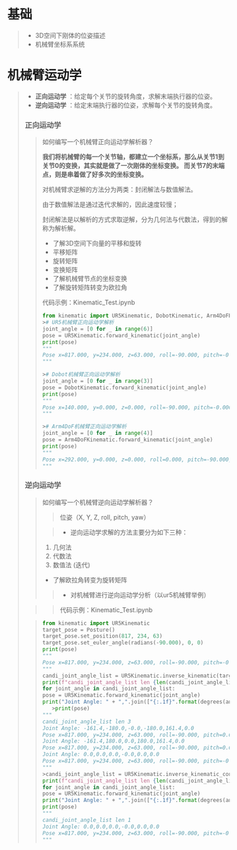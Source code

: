 # 基础

>* 3D空间下刚体的位姿描述
>* 机械臂坐标系系统

# 机械臂运动学

>- **正向运动学** ：给定每个关节的旋转角度，求解末端执行器的位姿。
>- **逆向运动学** ：给定末端执行器的位姿，求解每个关节的旋转角度。
>
>### 正向运动学
>
>>如何编写一个机械臂正向运动学解析器？
>>
>>**我们将机械臂的每一个关节轴，都建立一个坐标系，那么从关节1到关节0的变换，其实就是做了一次刚体的坐标变换。 而关节7的末端点，则是串着做了好多次的坐标变换。**
>>
>>对机械臂求逆解的方法分为两类：封闭解法与数值解法。
>>
>>由于数值解法是通过迭代求解的，因此速度较慢；
>>
>>封闭解法是以解析的方式求取逆解，分为几何法与代数法，得到的解称为解析解。
>>
>>* 了解3D空间下向量的平移和旋转
>> * 平移矩阵
>> * 旋转矩阵
>> * 变换矩阵
>>* 了解机械臂节点的坐标变换
>>* 了解旋转矩阵转变为欧拉角
>>
>>代码示例：Kinematic_Test.ipynb
>>
>>```python
>>from kinematic import UR5Kinematic, DobotKinematic, Arm4DoFKinematic
>>># UR5机械臂正向运动学解析
>>joint_angle = [0 for _ in range(6)]
>>pose = UR5Kinematic.forward_kinematic(joint_angle)
>>print(pose)
>>"""
>>Pose x=817.000, y=234.000, z=63.000, roll=-90.000, pitch=-0.000, yaw=0.000
>>"""
>>
>>># Dobot机械臂正向运动学解析
>>joint_angle = [0 for _ in range(3)]
>>pose = DobotKinematic.forward_kinematic(joint_angle)
>>print(pose)
>>"""
>>Pose x=140.000, y=0.000, z=0.000, roll=-90.000, pitch=-0.000, yaw=0.000
>>"""
>>
>>># Arm4DoF机械臂正向运动学解析
>>joint_angle = [0 for _ in range(4)]
>>pose = Arm4DoFKinematic.forward_kinematic(joint_angle)
>>print(pose)
>>"""
>>Pose x=292.000, y=0.000, z=0.000, roll=0.000, pitch=-90.000, yaw=-0.000
>>"""
>>```
>
>### 逆向运动学
>
>>如何编写一个机械臂逆向运动学解析器？
>>
>>>位姿（X, Y, Z, roll, pitch, yaw）
>>
>>>* 逆向运动学求解的方法主要分为如下三种：
>>
>>  1. 几何法
>>  2. 代数法
>>  3. 数值法 (迭代)
>>
>>* 了解欧拉角转变为旋转矩阵
>>>* 对机械臂进行逆向运动学分析（以ur5机械臂举例）
>
>>>代码示例：Kinematic_Test.ipynb
>
>>```python
>>from kinematic import UR5Kinematic
>>target_pose = Posture()
>>target_pose.set_position(817, 234, 63)
>>target_pose.set_euler_angle(radians(-90.000), 0, 0)
>>print(pose)
>>"""
>>Pose x=817.000, y=234.000, z=63.000, roll=-90.000, pitch=-0.000, yaw=0.000]
>>"""
>>candi_joint_angle_list = UR5Kinematic.inverse_kinematic(target_pose)
>>print(f"candi_joint_angle_list len {len(candi_joint_angle_list)}")
>>for joint_angle in candi_joint_angle_list:
>>pose = UR5Kinematic.forward_kinematic(joint_angle)
>>print("Joint Angle: " + ",".join(["{:.1f}".format(degrees(angle)) for angle in  joint_angle]))
>>    >print(pose)
>>"""
>>candi_joint_angle_list len 3
>>Joint Angle: -161.4,-180.0,-0.0,-180.0,161.4,0.0
>>Pose x=817.000, y=234.000, z=63.000, roll=-90.000, pitch=0.000, yaw=-0.000]
>>Joint Angle: -161.4,180.0,0.0,180.0,161.4,0.0
>>Pose x=817.000, y=234.000, z=63.000, roll=-90.000, pitch=0.000, yaw=-0.000]
>>Joint Angle: 0.0,0.0,0.0,-0.0,0.0,0.0
>>Pose x=817.000, y=234.000, z=63.000, roll=-90.000, pitch=-0.000, yaw=0.000]
>>"""
>>>candi_joint_angle_list = UR5Kinematic.inverse_kinematic_constraint(target_pose)
>>print(f"candi_joint_angle_list len {len(candi_joint_angle_list)}")
>>for joint_angle in candi_joint_angle_list:
>>pose = UR5Kinematic.forward_kinematic(joint_angle)
>>print("Joint Angle: " + ",".join(["{:.1f}".format(degrees(angle)) for angle in  joint_angle]))
>>print(pose)
>>"""
>>candi_joint_angle_list len 1
>>Joint Angle: 0.0,0.0,0.0,-0.0,0.0,0.0
>>Pose x=817.000, y=234.000, z=63.000, roll=-90.000, pitch=-0.000, yaw=0.000]
>>"""
>>```
>
>>